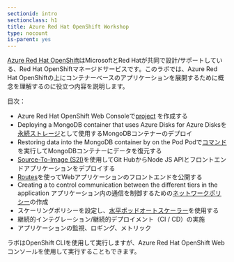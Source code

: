 ```yaml
---
sectionid: intro
sectionclass: h1
title: Azure Red Hat OpenShift Workshop
type: nocount
is-parent: yes
---
```


[Azure Red Hat OpenShift](https://azure.microsoft.com/en-us/services/openshift/)はMicrosoftとRed Hatが共同で設計/サポートしている、Red Hat OpenShiftマネージドサービスです。このラボでは、Azure Red Hat OpenShiftの上にコンテナーベースのアプリケーションを展開するために概念を理解するのに役立つ内容を説明します。

目次：

- Azure Red Hat OpenShift Web Consoleで[project](https://docs.openshift.com/aro/dev_guide/projects.html) を作成する
- Deploying a MongoDB container that uses Azure Disks for 
Azure Disksを[永続ストレージ](https://docs.openshift.com/aro/dev_guide/persistent_volumes.html)として使用するMongoDBコンテナーのデプロイ
- Restoring data into the MongoDB container by  on the Pod
Podで[コマンド](https://docs.openshift.com/aro/dev_guide/executing_remote_commands.html)を実行してMongoDBコンテナーにデータを復元する
- [Source-To-Image (S2I)](https://docs.openshift.com/aro/creating_images/s2i.html)を使用してGit HubからNode JS APIとフロントエンドアプリケーションをデプロイする
- [Routes](https://docs.openshift.com/aro/dev_guide/routes.html)を使ってWebアプリケーションのフロントエンドを公開する
- Creating a  to control communication between the different tiers in the application
アプリケーション内の通信を制御するための[ネットワークポリシー](https://docs.openshift.com/aro/admin_guide/managing_networking.html#admin-guide-networking-networkpolicy)の作成
- スケーリングポリシーを設定し、[水平ポッドオートスケーラー](https://docs.openshift.com/aro/dev_guide/pod_autoscaling.html)を使用する
- 継続的インテグレーション/継続的デプロイメント（CI / CD）の実施
- アプリケーションの監視、ロギング、メトリック

ラボはOpenShift CLIを使用して実行しますが、Azure Red Hat OpenShift Webコンソールを使用して実行することもできます。